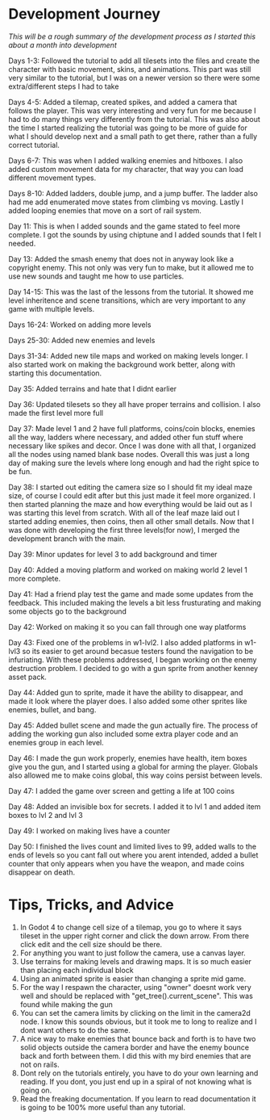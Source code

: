 # Development Journey

*This will be a rough summary of the development process as I started this about a month into development*

Days 1-3: Followed the tutorial to add all tilesets into the files and create the character with basic movement, skins, and animations. This part was still very similar to the tutorial, 
but I was on a newer version so there were some extra/different steps I had to take

Days 4-5: Added a tilemap, created spikes, and added a camera that follows the player. This was very interesting and very fun for me because I had to do many things very differently from the
tutorial. This was also about the time I started realizing the tutorial was going to be more of guide for what I should develop next and a small path to get there, rather than a fully correct 
tutorial.

Days 6-7: This was when I added walking enemies and hitboxes. I also added custom movement data for my character, that way you can load different movement types.

Days 8-10: Added ladders, double jump, and a jump buffer. The ladder also had me add enumerated move states from climbing vs moving. Lastly I added looping enemies that move on a sort of rail system.

Day 11: This is when I added sounds and the game stated to feel more complete. I got the sounds by using chiptune and I added sounds that I felt I needed. 

Day 13: Added the smash enemy that does not in anyway look like a copyright enemy. This not only was very fun to make, but it allowed me to use new sounds and taught me how to use particles.

Day 14-15: This was the last of the lessons from the tutorial. It showed me level inheritence and scene transitions, which are very important to any game with multiple levels.

Days 16-24: Worked on adding more levels

Days 25-30: Added new enemies and levels

Days 31-34: Added new tile maps and worked on making levels longer. I also started work on making the background work better, along with starting this documentation. 

Day 35: Added terrains and hate that I didnt earlier

Day 36: Updated tilesets so they all have proper terrains and collision. I also made the first level more full

Day 37: Made level 1 and 2 have full platforms, coins/coin blocks, enemies all the way,  ladders where necessary, and added other fun stuff where necessary like spikes and decor. Once I was done with all that, I organized all the nodes using named blank base nodes. Overall this was just a long day of making sure the levels where long enough and had the right spice to be fun.

Day 38: I started out editing the camera size so I should fit my ideal maze size, of course I could edit after but this just made it feel more organized. I then started planning the maze and how everything would be laid out as I was starting this level from scratch. With all of the leaf maze laid out I started adding enemies, then coins, then all other small details. Now that I was done with developing the first three levels(for now), I merged the development branch with the main.

Day 39: Minor updates for level 3 to add background and timer

Day 40: Added a moving platform and worked on making world 2 level 1 more complete. 

Day 41: Had a friend play test the game and made some updates from the feedback. This included making the levels a bit less frusturating and making some objects go to the background

Day 42: Worked on making it so you can fall through one way platforms

Day 43: Fixed one of the problems in w1-lvl2. I also added platforms in w1-lvl3 so its easier to get around becasue testers found the navigation to be infuriating. With these problems addressed, I began working on the enemy destruction problem. I decided to go with a gun sprite from another kenney asset pack.

Day 44: Added gun to sprite, made it have the ability to disappear, and made it look where the player does. I also added some other sprites like enemies, bullet, and bang.

Day 45: Added bullet scene and made the gun actually fire. The process of adding the working gun also included some extra player code and an enemies group in each level.

Day 46: I made the gun work properly, enemies have health, item boxes give you the gun, and I started using a global for arming the player. Globals also allowed me to make coins global, this way coins persist between levels.

Day 47: I added the game over screen and getting a life at 100 coins

Day 48: Added an invisible box for secrets. I added it to lvl 1 and added item boxes to lvl 2 and lvl 3

Day 49: I worked on making lives have a counter

Day 50: I finished the lives count and limited lives to 99, added walls to the ends of levels so you cant fall out where you arent intended, added a bullet counter that only appears when you have the weapon, and made coins disappear on death.

# Tips, Tricks, and Advice

1. In Godot 4 to change cell size of a tilemap, you go to where it says tileset in the upper right corner and click the down arrow. From there click edit and the cell size should be there.
2. For anything you want to just follow the camera, use a canvas layer.
3. Use terrains for making levels and drawing maps. It is so much easier than placing each individual block
4. Using an animated sprite is easier than changing a sprite mid game.
5. For the way I respawn the character, using "owner" doesnt work very well and should be replaced with "get_tree().current_scene". This was found while making the gun
6. You can set the camera limits by clicking on the limit in the camera2d node. I know this sounds obvious, but it took me to long to realize and I dont want others to do the same.
7. A nice way to make enemies that bounce back and forth is to have two solid objects outside the camera border and have the enemy bounce back and forth between them. I did this with my bird enemies that are not on rails.
8. Dont rely on the tutorials entirely, you have to do your own learning and reading. If you dont, you just end up in a spiral of not knowing what is going on.
9. Read the freaking documentation. If you learn to read documentation it is going to be 100% more useful than any tutorial.
